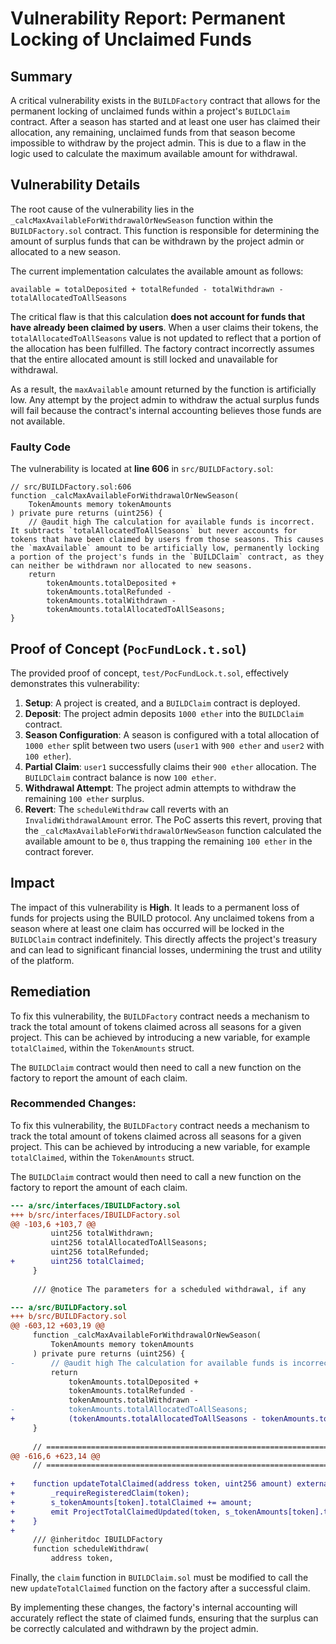 # Vulnerability Report: Permanent Locking of Unclaimed Funds

## Summary

A critical vulnerability exists in the `BUILDFactory` contract that allows for the permanent locking of unclaimed funds within a project's `BUILDClaim` contract. After a season has started and at least one user has claimed their allocation, any remaining, unclaimed funds from that season become impossible to withdraw by the project admin. This is due to a flaw in the logic used to calculate the maximum available amount for withdrawal.

## Vulnerability Details

The root cause of the vulnerability lies in the `_calcMaxAvailableForWithdrawalOrNewSeason` function within the `BUILDFactory.sol` contract. This function is responsible for determining the amount of surplus funds that can be withdrawn by the project admin or allocated to a new season.

The current implementation calculates the available amount as follows:

`available = totalDeposited + totalRefunded - totalWithdrawn - totalAllocatedToAllSeasons`

The critical flaw is that this calculation **does not account for funds that have already been claimed by users**. When a user claims their tokens, the `totalAllocatedToAllSeasons` value is not updated to reflect that a portion of the allocation has been fulfilled. The factory contract incorrectly assumes that the entire allocated amount is still locked and unavailable for withdrawal.

As a result, the `maxAvailable` amount returned by the function is artificially low. Any attempt by the project admin to withdraw the actual surplus funds will fail because the contract's internal accounting believes those funds are not available.

### Faulty Code

The vulnerability is located at **line 606** in `src/BUILDFactory.sol`:

```solidity
// src/BUILDFactory.sol:606
function _calcMaxAvailableForWithdrawalOrNewSeason(
    TokenAmounts memory tokenAmounts
) private pure returns (uint256) {
    // @audit high The calculation for available funds is incorrect. It subtracts `totalAllocatedToAllSeasons` but never accounts for tokens that have been claimed by users from those seasons. This causes the `maxAvailable` amount to be artificially low, permanently locking a portion of the project's funds in the `BUILDClaim` contract, as they can neither be withdrawn nor allocated to new seasons.
    return
        tokenAmounts.totalDeposited +
        tokenAmounts.totalRefunded -
        tokenAmounts.totalWithdrawn -
        tokenAmounts.totalAllocatedToAllSeasons;
}
```

## Proof of Concept (`PocFundLock.t.sol`)

The provided proof of concept, `test/PocFundLock.t.sol`, effectively demonstrates this vulnerability:

1.  **Setup**: A project is created, and a `BUILDClaim` contract is deployed.
2.  **Deposit**: The project admin deposits `1000 ether` into the `BUILDClaim` contract.
3.  **Season Configuration**: A season is configured with a total allocation of `1000 ether` split between two users (`user1` with `900 ether` and `user2` with `100 ether`).
4.  **Partial Claim**: `user1` successfully claims their `900 ether` allocation. The `BUILDClaim` contract balance is now `100 ether`.
5.  **Withdrawal Attempt**: The project admin attempts to withdraw the remaining `100 ether` surplus.
6.  **Revert**: The `scheduleWithdraw` call reverts with an `InvalidWithdrawalAmount` error. The PoC asserts this revert, proving that the `_calcMaxAvailableForWithdrawalOrNewSeason` function calculated the available amount to be `0`, thus trapping the remaining `100 ether` in the contract forever.

## Impact

The impact of this vulnerability is **High**. It leads to a permanent loss of funds for projects using the BUILD protocol. Any unclaimed tokens from a season where at least one claim has occurred will be locked in the `BUILDClaim` contract indefinitely. This directly affects the project's treasury and can lead to significant financial losses, undermining the trust and utility of the platform.

## Remediation

To fix this vulnerability, the `BUILDFactory` contract needs a mechanism to track the total amount of tokens claimed across all seasons for a given project. This can be achieved by introducing a new variable, for example `totalClaimed`, within the `TokenAmounts` struct.

The `BUILDClaim` contract would then need to call a new function on the factory to report the amount of each claim.

### Recommended Changes:

To fix this vulnerability, the `BUILDFactory` contract needs a mechanism to track the total amount of tokens claimed across all seasons for a given project. This can be achieved by introducing a new variable, for example `totalClaimed`, within the `TokenAmounts` struct.

The `BUILDClaim` contract would then need to call a new function on the factory to report the amount of each claim.

```diff
--- a/src/interfaces/IBUILDFactory.sol
+++ b/src/interfaces/IBUILDFactory.sol
@@ -103,6 +103,7 @@
         uint256 totalWithdrawn;
         uint256 totalAllocatedToAllSeasons;
         uint256 totalRefunded;
+        uint256 totalClaimed;
     }
 
     /// @notice The parameters for a scheduled withdrawal, if any

--- a/src/BUILDFactory.sol
+++ b/src/BUILDFactory.sol
@@ -603,12 +603,19 @@
     function _calcMaxAvailableForWithdrawalOrNewSeason(
         TokenAmounts memory tokenAmounts
     ) private pure returns (uint256) {
-        // @audit high The calculation for available funds is incorrect. It subtracts `totalAllocatedToAllSeasons` but never accounts for tokens that have been claimed by users from those seasons. This causes the `maxAvailable` amount to be artificially low, permanently locking a portion of the project's funds in the `BUILDClaim` contract, as they can neither be withdrawn nor allocated to new seasons.
         return
             tokenAmounts.totalDeposited +
             tokenAmounts.totalRefunded -
             tokenAmounts.totalWithdrawn -
-            tokenAmounts.totalAllocatedToAllSeasons;
+            (tokenAmounts.totalAllocatedToAllSeasons - tokenAmounts.totalClaimed);
     }
 
     // ================================================================
@@ -616,6 +623,14 @@
     // ================================================================
 
+    function updateTotalClaimed(address token, uint256 amount) external {
+        _requireRegisteredClaim(token);
+        s_tokenAmounts[token].totalClaimed += amount;
+        emit ProjectTotalClaimedUpdated(token, s_tokenAmounts[token].totalClaimed);
+    }
+
     /// @inheritdoc IBUILDFactory
     function scheduleWithdraw(
         address token,

```

Finally, the `claim` function in `BUILDClaim.sol` must be modified to call the new `updateTotalClaimed` function on the factory after a successful claim.

By implementing these changes, the factory's internal accounting will accurately reflect the state of claimed funds, ensuring that the surplus can be correctly calculated and withdrawn by the project admin.
